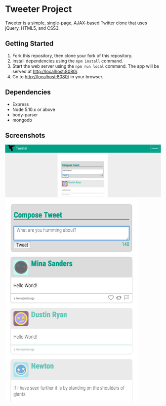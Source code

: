 # Tweeter Project

Tweeter is a simple, single-page, AJAX-based Twitter clone that uses jQuery, HTML5, and CSS3.


## Getting Started

1. Fork this repository, then clone your fork of this repository.
2. Install dependencies using the `npm install` command.
3. Start the web server using the `npm run local` command. The app will be served at <http://localhost:8080/>.
4. Go to <http://localhost:8080/> in your browser.

## Dependencies

- Express
- Node 5.10.x or above
- body-parser
- mongodb


## Screenshots
!["Screenshot of Tweet Compose Box and Navbar"](https://github.com/arsalan-menhaj/tweeter/blob/master/public/images/screenshots/navbar.png)
!["Screenshot of Tweets"](https://github.com/arsalan-menhaj/tweeter/blob/master/public/images/screenshots/tweet-container.png)